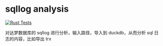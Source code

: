# sqllog analysis

[![Rust Tests](https://github.com/[你的GitHub用户名]/sqllog-analysis/actions/workflows/rust.yml/badge.svg)](https://github.com/[你的GitHub用户名]/sqllog-analysis/actions/workflows/rust.yml)

对达梦数据库的 sqllog 进行分析，输入路径，导入到 duckdb，从而分析 sql 日志的内容，比如导出 trx
